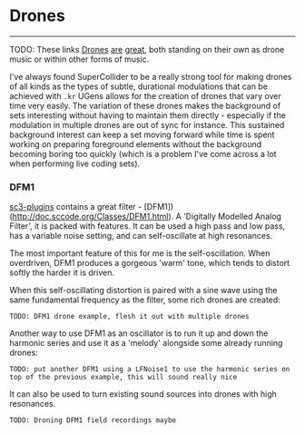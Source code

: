 # Drones

-------

TODO: These links
[Drones]() [are]() [great](), both standing on their own as drone music or within other forms of music.

I've always found SuperCollider to be a really strong tool for making drones of all kinds as the types of subtle, durational modulations that can be achieved with `.kr` UGens allows for the creation of drones that vary over time very easily. The variation of these drones makes the background of sets interesting without having to maintain them directly - especially if the modulation in multiple drones are out of sync for instance. This sustained background interest can keep a set moving forward while time is spent working on preparing foreground elements without the background becoming boring too quickly (which is a problem I've come across a lot when performing live coding sets).

### DFM1

[sc3-plugins](https://github.com/supercollider/sc3-plugins) contains a great filter - [DFM1])(http://doc.sccode.org/Classes/DFM1.html). A 'Digitally Modelled Analog Filter', it is packed with features. It can be used a high pass and low pass, has a variable noise setting, and can self-oscillate at high resonances.

The most important feature of this for me is the self-oscillation. When overdriven, DFM1 produces a gorgeous 'warm' tone, which tends to distort softly the harder it is driven. 

When this self-oscillating distortion is paired with a sine wave using the same fundamental frequency as the filter, some rich drones are created:

```supercollider
TODO: DFM1 drone example, flesh it out with multiple drones
```

Another way to use DFM1 as an oscillator is to run it up and down the harmonic series and use it as a 'melody' alongside some already running drones:

```supercollider
TODO: put another DFM1 using a LFNoise1 to use the harmonic series on top of the previous example, this will sound really nice
```

It can also be used to turn existing sound sources into drones with high resonances.

```supercollider
TODO: Droning DFM1 field recordings maybe
```


